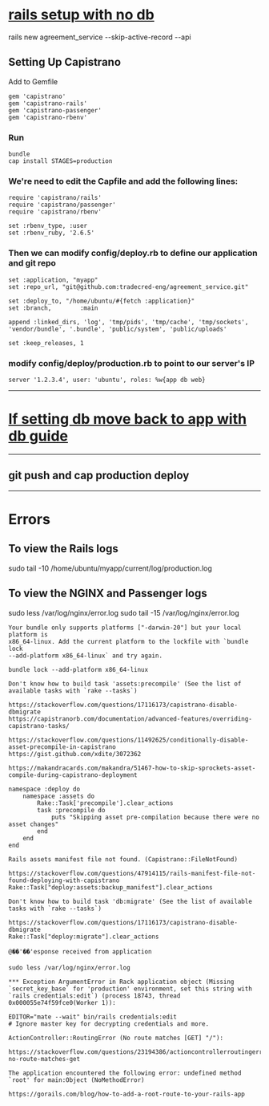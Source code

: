 # [rails setup with no db](https://gorails.com/deploy/ubuntu/20.04#:~:text=Setting%20Up%20Capistrano)
rails new agreement_service --skip-active-record --api 

## Setting Up Capistrano
Add to Gemfile
```
gem 'capistrano'
gem 'capistrano-rails'
gem 'capistrano-passenger'
gem 'capistrano-rbenv'
```

### Run
```
bundle
cap install STAGES=production
```

### We're need to edit the Capfile and add the following lines:
```
require 'capistrano/rails'
require 'capistrano/passenger'
require 'capistrano/rbenv'

set :rbenv_type, :user
set :rbenv_ruby, '2.6.5'
```

### Then we can modify config/deploy.rb to define our application and git repo
```
set :application, "myapp"
set :repo_url, "git@github.com:tradecred-eng/agreement_service.git"

set :deploy_to, "/home/ubuntu/#{fetch :application}"
set :branch,        :main

append :linked_dirs, 'log', 'tmp/pids', 'tmp/cache', 'tmp/sockets', 'vendor/bundle', '.bundle', 'public/system', 'public/uploads'

set :keep_releases, 1
```

### modify config/deploy/production.rb to point to our server's IP
```
server '1.2.3.4', user: 'ubuntu', roles: %w{app db web}
```

---
# [If setting db move back to app with db guide](./aws-rails-db_app-guide.md)

---
## git push and cap production deploy

---
# Errors

## To view the Rails logs
sudo tail -10 /home/ubuntu/myapp/current/log/production.log
## To view the NGINX and Passenger logs
sudo less /var/log/nginx/error.log
sudo tail -15 /var/log/nginx/error.log

```
Your bundle only supports platforms ["-darwin-20"] but your local platform is
x86_64-linux. Add the current platform to the lockfile with `bundle lock
--add-platform x86_64-linux` and try again.

bundle lock --add-platform x86_64-linux
```

```
Don't know how to build task 'assets:precompile' (See the list of available tasks with `rake --tasks`)

https://stackoverflow.com/questions/17116173/capistrano-disable-dbmigrate
https://capistranorb.com/documentation/advanced-features/overriding-capistrano-tasks/

https://stackoverflow.com/questions/11492625/conditionally-disable-asset-precompile-in-capistrano
https://gist.github.com/xdite/3072362

https://makandracards.com/makandra/51467-how-to-skip-sprockets-asset-compile-during-capistrano-deployment

namespace :deploy do
    namespace :assets do
        Rake::Task['precompile'].clear_actions
        task :precompile do
            puts "Skipping asset pre-compilation because there were no asset changes"
        end
    end
end
```

```
Rails assets manifest file not found. (Capistrano::FileNotFound)

https://stackoverflow.com/questions/47914115/rails-manifest-file-not-found-deploying-with-capistrano
Rake::Task["deploy:assets:backup_manifest"].clear_actions
```

```
Don't know how to build task 'db:migrate' (See the list of available tasks with `rake --tasks`)

https://stackoverflow.com/questions/17116173/capistrano-disable-dbmigrate
Rake::Task["deploy:migrate"].clear_actions
```

```
@��'��'esponse received from application

sudo less /var/log/nginx/error.log

*** Exception ArgumentError in Rack application object (Missing `secret_key_base` for 'production' environment, set this string with `rails credentials:edit`) (process 18743, thread 0x000055e74f59fce0(Worker 1)):

EDITOR="mate --wait" bin/rails credentials:edit
# Ignore master key for decrypting credentials and more.
```

```
ActionController::RoutingError (No route matches [GET] "/"):

https://stackoverflow.com/questions/23194386/actioncontrollerroutingerror-no-route-matches-get
```

```
The application encountered the following error: undefined method `root' for main:Object (NoMethodError)

https://gorails.com/blog/how-to-add-a-root-route-to-your-rails-app
```